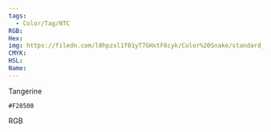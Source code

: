 ```yaml
---
tags:
  - Color/Tag/NTC
RGB:
Hex:
img: https://filedn.com/l0hpzxl1f01yT7GHxtF8cyk/Color%20Snake/standard_csv_to_svg/%23/F28500.svg
CMYK:
HSL:
Name:
---
```

Tangerine
```palette
#F28500
```
RGB
